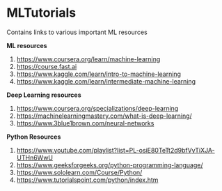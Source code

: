 # MLTutorials
Contains links to various important ML resources

**ML resources**

1.  https://www.coursera.org/learn/machine-learning
2.  https://course.fast.ai
3.  https://www.kaggle.com/learn/intro-to-machine-learning
4.  https://www.kaggle.com/learn/intermediate-machine-learning

**Deep Learning resources**
1.  https://www.coursera.org/specializations/deep-learning
2.  https://machinelearningmastery.com/what-is-deep-learning/
3.  https://www.3blue1brown.com/neural-networks

**Python Resources**
1.  https://www.youtube.com/playlist?list=PL-osiE80TeTt2d9bfVyTiXJA-UTHn6WwU
2.  https://www.geeksforgeeks.org/python-programming-language/
3.  https://www.sololearn.com/Course/Python/
4.  https://www.tutorialspoint.com/python/index.htm
